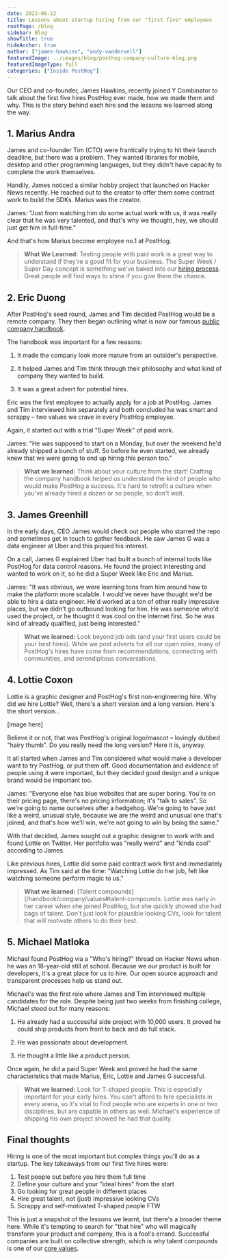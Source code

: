 ```yaml
---
date: 2022-08-12
title: Lessons about startup hiring from our "first five" employees
rootPage: /blog
sidebar: Blog
showTitle: true
hideAnchor: true
author: ["james-hawkins", "andy-vandervell"]
featuredImage: ../images/blog/posthog-company-culture-blog.png
featuredImageType: full
categories: ["Inside PostHog"]
---
```


Our CEO and co-founder, James Hawkins, recently joined Y Combinator to talk about the first five hires PostHog ever made, how we made them and why. This is the story behind each hire and the lessons we learned along the way.

## 1. Marius Andra

James and co-founder Tim (CTO) were frantically trying to hit their launch deadline, but there was a problem. They wanted libraries for mobile, desktop and other programming languages, but they didn't have capacity to complete the work themselves.

Handily, James noticed a similar hobby project that launched on Hacker News recently. He reached out to the creator to offer them some contract work to build the SDKs. Marius was the creator.

James: "Just from watching him do some actual work with us, it was really clear that he was very talented, and that's why we thought, hey, we should just get him in full-time."

And that's how Marius become employee no.1 at PostHog.

> **What We Learned:** Testing people with paid work is a great way to understand if they're a good fit for your business. The Super Week / Super Day concept is something we've baked into our [hiring process](/handbook/people/hiring-process). Great people will find ways to shine if you give them the chance. 

## 2. Eric Duong

After PostHog's seed round, James and Tim decided PostHog would be a remote company.  They then began outlining what is now our famous [public company handbook](/handbook/).

The handbook was important for a few reasons:

1. It made the company look more mature from an outsider's perspective.

2. It helped James and Tim think through their philosophy and what kind of company they wanted to build.

3. It was a great advert for potential hires.

Eric was the first employee to actually apply for a job at PostHog. James and Tim interviewed him separately and both concluded he was smart and scrappy – two values we crave in every PostHog employee.

Again, it started out with a trial "Super Week" of paid work. 

James: "He was supposed to start on a Monday, but over the weekend he'd already shipped a bunch of stuff. So before he even started, we already knew that we were going to end up hiring this person too."

> **What we learned:** Think about your culture from the start! Crafting the company handbook helped us understand the kind of people who would make PostHog a success. It's hard to retrofit a culture when you've already hired a dozen or so people, so don't wait.

## 3. James Greenhill

In the early days, CEO James would check out people who starred the repo and sometimes get in touch to gather feedback. He saw James G was a data engineer at Uber and this piqued his interest.

On a call, James G explained Uber had built a bunch of internal tools like PostHog for data control reasons. He found the project interesting and wanted to work on it, so he did a Super Week like Eric and Marius.

James: "It was obvious, we were learning tons from him around how to make the platform more scalable. I would've never have thought we'd be able to hire a data engineer. He'd worked at a ton of other really impressive places, but we didn't go outbound looking for him. He was someone who'd used the project, or he thought it was cool on the internet first. So he was kind of already qualified, just being interested."

> **What we learned:** Look beyond job ads (and your first users could be your best hires). While we post adverts for all our open roles, many of PostHog's hires have come from recommendations, connecting with communities, and serendipitous conversations.

## 4. Lottie Coxon

Lottie is a graphic designer and PostHog's first non-engineering hire. Why did we hire Lottie? Well, there's a short version and a long version. Here's the short version...

[image here]

Believe it or not, that was PostHog's original logo/mascot – lovingly dubbed "hairy thumb". Do you really need the long version? Here it is, anyway.

It all started when James and Tim considered what would make a developer want to try PostHog, or put them off. Good documentation and evidence of people using it were important, but they decided good design and a unique brand would be important too.

James: "Everyone else has blue websites that are super boring. You're on their pricing page, there's no pricing information; it's "talk to sales". So we're going to name ourselves after a hedgehog. We're going to have just like a weird, unusual style, because we are the weird and unusual one that's joined, and that's how we'll win, we're not going to win by being the same."

With that decided, James sought out a graphic designer to work with and found Lottie on Twitter. Her portfolio was "really weird" and "kinda cool" according to James.

Like previous hires, Lottie did some paid contract work first and immediately impressed. As Tim said at the time: "Watching Lottie do her job, felt like watching someone perform magic to us."

> **What we learned:** [Talent compounds](/handbook/company/values#talent-compounds. Lottie was early in her career when she joined PostHog, but she quickly showed she had bags of talent. Don't just look for plausible looking CVs, look for talent that will motivate others to do their best.

## 5. Michael Matloka

Michael found PostHog via a "Who's hiring?" thread on Hacker News when he was an 18-year-old still at school. Because we our product is built for developers, it's a great place for us to hire. Our open source approach and transparent processes help us stand out.

Michael's was the first role where James and Tim interviewed multiple candidates for the role. Despite being just two weeks from finishing college, Michael stood out for many reasons: 

1. He already had a successful side project with 10,000 users. It proved he could ship products from front to back and do full stack. 

2. He was passionate about development.

3. He thought a little like a product person.

Once again, he did a paid Super Week and proved he had the same characteristics that made Marius, Eric, Lottie and James G successful.

> **What we learned:** Look for T-shaped people. This is especially important for your early hires. You can't afford to hire specialists in every arena, so it's vital to find people who are experts in one or two disciplines, but are capable in others as well. Michael's experience of shipping his own project showed he had that quality.

## Final thoughts

Hiring is one of the most important but complex things you'll do as a startup. The key takeaways from our first five hires were:

1. Test people out before you hire them full time
2. Define your culture and your "ideal hires" from the start
3. Go looking for great people in different places
4. Hire great talent, not (just) impressive looking CVs
5. Scrappy and self-motivated T-shaped people FTW

This is just a snapshot of the lessons we learnt, but there's a broader theme here. While it's tempting to search for "that hire" who will magically transform your product and company, this is a fool's errand. Successful companies are built on collective strength, which is why talent compounds is one of our [core values](/handbook/company/values).

<NewsletterForm compact />